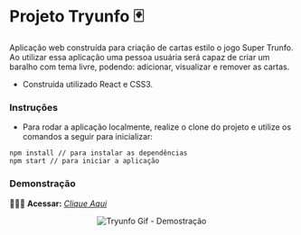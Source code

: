 # Projeto Tryunfo 🃏

Aplicação web construída para criação de cartas estilo o jogo Super Trunfo. Ao utilizar essa aplicação uma pessoa usuária será capaz de criar um baralho com tema livre, podendo: adicionar, visualizar e remover as cartas.

* Construída utilizado React e CSS3.

### Instruções

- Para rodar a aplicação localmente, realize o clone do projeto e utilize os comandos a seguir para inicializar:

```
npm install // para instalar as dependências
npm start // para iniciar a aplicação
```

### Demonstração

👨🏻‍💻 **Acessar:** _[Clique Aqui](https://tryunfo-one.vercel.app)_

<p align="center">
  <img src="" alt="Tryunfo Gif - Demostração"/>
</p>
